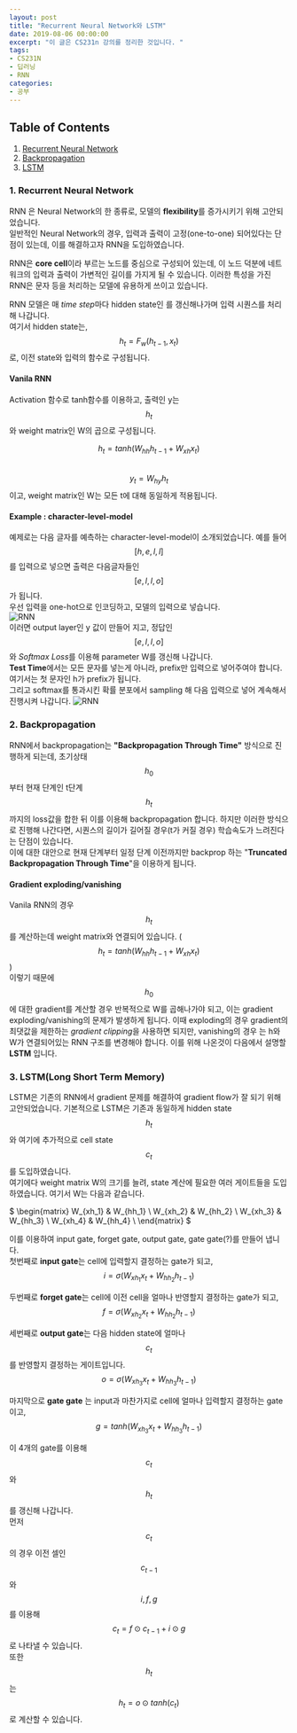 ```yaml
---
layout: post
title: "Recurrent Neural Network와 LSTM"
date: 2019-08-06 00:00:00
excerpt: "이 글은 CS231n 강의를 정리한 것입니다. "  
tags:
- CS231N
- 딥러닝
- RNN
categories:
- 공부
---
```

## Table of Contents
1. [Recurrent Neural Network](#rnn)
2. [Backpropagation](#back)
3. [LSTM](#lstm)

### 1. Recurrent Neural Network<a name="rnn"></a>
RNN 은 Neural Network의 한 종류로, 모델의 **flexibility**를 증가시키기 위해 고안되었습니다.  
일반적인 Neural Network의 경우, 입력과 출력이 고정(one-to-one) 되어있다는 단점이 있는데, 이를 해결하고자 RNN을 도입하였습니다.  
  
RNN은 **core cell**이라 부르는 노드를 중심으로 구성되어 있는데, 이 노드 덕분에 네트워크의 입력과 출력이 가변적인 길이를 가지게 될 수 있습니다. 이러한 특성을 가진 RNN은 문자 등을 처리하는 모델에 유용하게 쓰이고 있습니다.  
  
RNN 모델은 매 *time step*마다 hidden state인 를 갱신해나가며 입력 시퀀스를 처리해 나갑니다.  
여기서 hidden state는,  
$$ h_{t} = F_{w}(h_{t-1},x_{t}) $$
로, 이전 state와 입력의 함수로 구성됩니다.  

#### Vanila RNN
Activation 함수로 tanh함수를 이용하고,  출력인 y는 $$ h_{t} $$와 weight matrix인 W의 곱으로 구성됩니다.  

$$ h_{t} = tanh(W_{hh}h_{t-1}+W_{xh}x_{t}) $$  
$$ y_{t} = W_{hy}h_{t} $$
이고, weight matrix인 W는 모든 t에 대해 동일하게 적용됩니다.

#### Example : character-level-model
예제로는 다음 글자를 예측하는 character-level-model이 소개되었습니다. 예를 들어 $$ [h,e,l,l] $$를 입력으로 넣으면 출력은 다음글자들인 $$ [e,l,l,o] $$가 됩니다.   
우선 입력을 one-hot으로 인코딩하고, 모델의 입력으로 넣습니다.  
![RNN](https://github.com/dghg/dghg.github.io/raw/master/_posts/img/9.PNG)  
이러면 output layer인 y 값이 만들어 지고, 정답인$$ [e,l,l,o] $$와 *Softmax Loss*를  이용해 parameter W를 갱신해 나갑니다.  
**Test Time**에서는 모든 문자를 넣는게 아니라, prefix만 입력으로 넣어주여야 합니다. 여기서는 첫 문자인 h가 prefix가 됩니다.  
그리고 softmax를 통과시킨 확률 분포에서 sampling 해 다음 입력으로 넣어 계속해서 진행시켜 나갑니다.
![RNN](https://github.com/dghg/dghg.github.io/raw/master/_posts/img/10.PNG)  
  
  
  
### 2. Backpropagation<a name="back"></a>
RNN에서 backpropagation는 **"Backpropagation Through Time"** 방식으로 진행하게 되는데, 초기상태 $$ h_{0} $$ 부터 현재 단계인 t단계 $$ h_{t} $$ 까지의 loss값을 합한 뒤 이를 이용해 backpropagation 합니다. 하지만 이러한 방식으로 진행해 나간다면, 시퀀스의 길이가 길어질 경우(t가 커질 경우) 학습속도가 느려진다는 단점이 있습니다.  
이에 대한 대안으로 현재 단계부터 일정 단계 이전까지만 backprop 하는 "**Truncated Backpropagation Through Time**"을 이용하게 됩니다. 
  
#### Gradient exploding/vanishing
Vanila RNN의 경우 $$ h_{t} $$를 계산하는데 weight matrix와 연결되어 있습니다. ( $$ h_{t} = tanh(W_{hh}h_{t-1}+W_{xh}x_{t}) $$  )  
이렇기 때문에 $$ h_{0} $$ 에 대한 gradient를 계산할 경우 반복적으로 W를 곱해나가야 되고, 이는 gradient exploding/vanishing의 문제가 발생하게 됩니다. 이때 exploding의 경우 gradient의 최댓값을 제한하는 *gradient clipping*을 사용하면 되지만, vanishing의 경우  는 h와 W가 연결되어있는 RNN 구조를 변경해야 합니다. 이를 위해 나온것이 다음에서 설명할 **LSTM** 입니다.  
  
  
### 3. LSTM(Long Short Term Memory)<a name="lstm"></a>
LSTM은 기존의 RNN에서 gradient 문제를 해결하여 gradient flow가 잘 되기 위해 고안되었습니다. 기본적으로 LSTM은 기존과 동일하게 hidden state $$ h_{t} $$와 여기에 추가적으로 cell state $$ c_{t} $$를 도입하였습니다.  
여기에다 weight matrix W의 크기를 늘려, state 계산에 필요한 여러 게이트들을 도입하였습니다. 여기서 W는 다음과 같습니다.

$
    \begin{matrix}
    W_{xh_1} & W_{hh_1} \\
    W_{xh_2} & W_{hh_2} \\
    W_{xh_3} & W_{hh_3} \\
    W_{xh_4} & W_{hh_4} \\
    \end{matrix}
$

  이를 이용하여 input gate, forget gate, output gate, gate gate(?)를 만들어 냅니다.  
첫번째로 **input gate**는 cell에 입력할지 결정하는 gate가 되고,  $$ i = \sigma(W_{xh_1}x_{t}+W_{hh_2}h_{t-1}) $$

두번째로 **forget gate**는 cell에 이전 cell을 얼마나 반영할지 결정하는 gate가 되고,  
$$ f = \sigma(W_{xh_2}x_{t}+W_{hh_2}h_{t-1}) $$  

세번째로 **output gate**는 다음 hidden state에 얼마나 $$ c_{t}$$를 반영할지 결정하는 게이트입니다.  
$$ o = \sigma(W_{xh_3}x_{t}+W_{hh_3}h_{t-1}) $$

마지막으로 **gate gate** 는 input과 마찬가지로 cell에 얼마나 입력할지 결정하는 gate이고, 
$$ g = tanh(W_{xh_3}x_{t}+W_{hh_3}h_{t-1}) $$

이 4개의 gate를 이용해 $$ c_{t} $$ 와 $$ h_{t} $$를 갱신해 나갑니다.  
먼저 $$ c_{t} $$ 의 경우 이전 셀인 $$ c_{t-1} $$와 $$ i, f, g $$를 이용해 $$ c_{t} = f⊙c_{t-1} + i⊙g $$로 나타낼 수 있습니다.  
또한 $$ h_{t} $$ 는 $$ h_{t} = o⊙tanh(c_{t}) $$로 계산할 수 있습니다.
  
